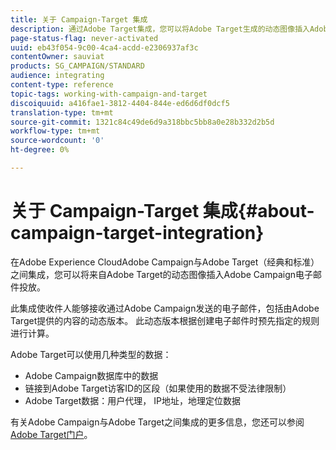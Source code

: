 ```yaml
---
title: 关于 Campaign-Target 集成
description: 通过Adobe Target集成，您可以将Adobe Target生成的动态图像插入Adobe Campaign消息中。
page-status-flag: never-activated
uuid: eb43f054-9c00-4ca4-acdd-e2306937af3c
contentOwner: sauviat
products: SG_CAMPAIGN/STANDARD
audience: integrating
content-type: reference
topic-tags: working-with-campaign-and-target
discoiquuid: a416fae1-3812-4404-844e-ed6d6df0dcf5
translation-type: tm+mt
source-git-commit: 1321c84c49de6d9a318bbc5bb8a0e28b332d2b5d
workflow-type: tm+mt
source-wordcount: '0'
ht-degree: 0%

---
```



# 关于 Campaign-Target 集成{#about-campaign-target-integration}

在Adobe Experience CloudAdobe Campaign与Adobe Target（经典和标准）之间集成，您可以将来自Adobe Target的动态图像插入Adobe Campaign电子邮件投放。

此集成使收件人能够接收通过Adobe Campaign发送的电子邮件，包括由Adobe Target提供的内容的动态版本。 此动态版本根据创建电子邮件时预先指定的规则进行计算。

Adobe Target可以使用几种类型的数据：

* Adobe Campaign数据库中的数据
* 链接到Adobe Target访客ID的区段（如果使用的数据不受法律限制）
* Adobe Target数据：用户代理， IP地址，地理定位数据

有关Adobe Campaign与Adobe Target之间集成的更多信息，您还可以参阅 [Adobe Target门户](https://docs.adobe.com/content/help/zh-Hans/target/using/integrate/campaign-and-target.html)。
